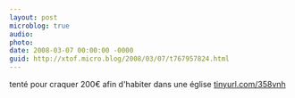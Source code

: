 ```yaml
---
layout: post
microblog: true
audio: 
photo: 
date: 2008-03-07 00:00:00 -0000
guid: http://xtof.micro.blog/2008/03/07/t767957824.html
---
```

tenté pour craquer 200€ afin d'habiter dans une église  [tinyurl.com/358vnh](http://tinyurl.com/358vnh)
